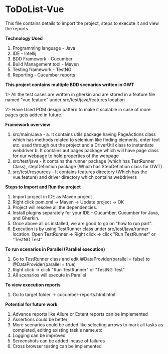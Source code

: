 # ToDoList-Vue

This file contains details to import the project, steps to execute it and view the reports

**Technology Used**  
1. Programming language - Java
2. IDE - Intellij
3. BDD Framework - Cucumber
4. Build Management tool - Maven
5. Testing framework - TestNG
6. Reporting - Cucumber reports


**This project contains multiple BDD scenarios written in GWT**

 1> All the test cases are written in gherkin and are stored in a feature file named "vue.feature" under src/test/java/features location
 
 2> Have Used POM design pattern to make it scalable in case of more pages gets added in future.
 
**Framework overview** 

 1. src/main/Java - 
  a. It contains utils package having PageActions class which has methods related to selenium like finding elements, enter text etc. used through out the project and a DriverUtil class to instantiate webdriver
  b. It contains aut pages package which will have page class for our webpage to hold properties of the webpage  
 2. src/test/java - It contains the runner package (which has TestRunner Class), stepDefinition package (Which has StepDefintion class for GWT)
 3. src/test/resources - It contains features directory (Which has the vue.feature) and driver directory which contains webdrivers


 
**Steps to Import and Run the project**

 1. Import project in IDE as Maven project 
 2. Right click pom.xml -> Maven -> Update project -> OK
 3. Project will resolve all the dependencies.
 4. Install plugins separately for your IDE - Cucumber, Cucumber for Java, and Gherkin.
 5. Once above all os installed, we are good to go on "how to run part".
 6. Execution is by using TestRunner class under src/test/java/runner location. Open TestRunner -> Right click -> click "Run TestRunner" or "TestNG Test"

**To run scenarios in Parallel (Parallel execution)**

 1. Go to TestRunner class and edit @DataProvider(parallel = false) to @DataProvider(parallel = true) 
 2. Right click -> click "Run TestRunner" or "TestNG Test"
 3. All scenarios will execute in Parallel

**To view execution reports**

 1. Go to target folder -> cucumber-reports.html.html


**Potential for future work**
 1. Advance reports like Allure or Extent reports can be implemented 
 2. Assertions could be better
 3. More scenarios could be added like selecting arrows to mark all tasks as completed, editing existing task's name,etc
 4. Logging can be improved
 5. Screenshots can be added incase of failures
 6. Cross browser testing can be implemented 
